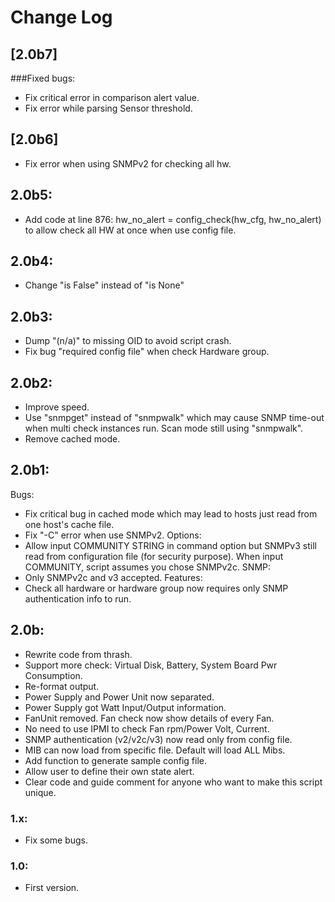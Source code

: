 # Change Log

## [2.0b7]

###Fixed bugs:
- Fix critical error in comparison alert value.
- Fix error while parsing Sensor threshold.

## [2.0b6]

- Fix error when using SNMPv2 for checking all hw.

## 2.0b5:

- Add code at line 876: hw_no_alert = config_check(hw_cfg, hw_no_alert) to allow check all HW at once when use config file.

## 2.0b4:

- Change "is False" instead of "is None"

## 2.0b3:

- Dump "(n/a)" to missing OID to avoid script crash. 
- Fix bug "required config file" when check Hardware group. 

## 2.0b2:

- Improve speed.
- Use "snmpget" instead of "snmpwalk" which may cause SNMP time-out when multi check instances run. Scan mode still using "snmpwalk".
- Remove cached mode.

## 2.0b1:

Bugs:
- Fix critical bug in cached mode which may lead to hosts just read from one host's cache file.
- Fix "-C" error when use SNMPv2.
Options:
- Allow input COMMUNITY STRING in command option but SNMPv3 still read from configuration file (for security purpose). When input COMMUNITY, script assumes you chose SNMPv2c.
SNMP:
- Only SNMPv2c and v3 accepted.
Features:
- Check all hardware or hardware group now requires only SNMP authentication info to run.

## 2.0b:

- Rewrite code from thrash.
- Support more check: Virtual Disk, Battery, System Board Pwr Consumption.
- Re-format output.
- Power Supply and Power Unit now separated.
- Power Supply got Watt Input/Output information.
- FanUnit removed. Fan check now show details of every Fan.
- No need to use IPMI to check Fan rpm/Power Volt, Current.
- SNMP authentication (v2/v2c/v3) now read only from config file.
- MIB can now load from specific file. Default will load ALL Mibs.
- Add function to generate sample config file.
- Allow user to define their own state alert.
- Clear code and guide comment for anyone who want to make this script unique.

### 1.x:

- Fix some bugs.

### 1.0:

- First version.
